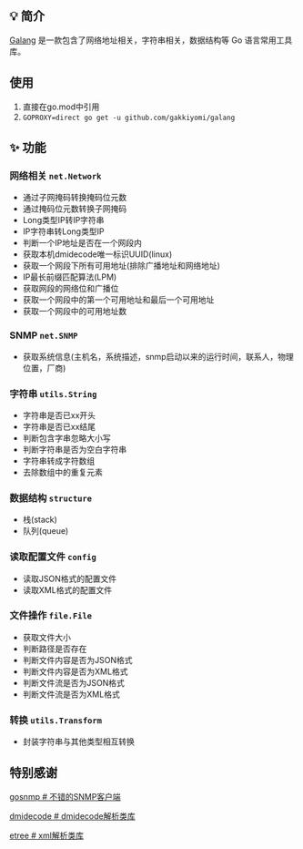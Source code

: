 
## 💡 简介

[Galang](https://github.com/gakkiyomi/galang) 是一款包含了网络地址相关，字符串相关，数据结构等 Go 语言常用工具库。

## 使用
   1. 直接在go.mod中引用
   2. `GOPROXY=direct go get -u github.com/gakkiyomi/galang`

## ✨ 功能

### 网络相关 `net.Network`

* 通过子网掩码转换掩码位元数
* 通过掩码位元数转换子网掩码
* Long类型IP转IP字符串
* IP字符串转Long类型IP
* 判断一个IP地址是否在一个网段内
* 获取本机dmidecode唯一标识UUID(linux)
* 获取一个网段下所有可用地址(排除广播地址和网络地址)
* IP最长前缀匹配算法(LPM)
* 获取网段的网络位和广播位
* 获取一个网段中的第一个可用地址和最后一个可用地址
* 获取一个网段中的可用地址数

### SNMP `net.SNMP`

* 获取系统信息(主机名，系统描述，snmp启动以来的运行时间，联系人，物理位置，厂商)

### 字符串 `utils.String`

* 字符串是否已xx开头
* 字符串是否已xx结尾
* 判断包含字串忽略大小写
* 判断字符串是否为空白字符串
* 字符串转成字符数组
* 去除数组中的重复元素

### 数据结构 `structure`

* 栈(stack)
* 队列(queue)

### 读取配置文件 `config`

* 读取JSON格式的配置文件
* 读取XML格式的配置文件

### 文件操作 `file.File`

* 获取文件大小
* 判断路径是否存在
* 判断文件内容是否为JSON格式
* 判断文件内容是否为XML格式
* 判断文件流是否为JSON格式
* 判断文件流是否为XML格式

### 转换 `utils.Transform`

* 封装字符串与其他类型相互转换




## 特别感谢
[gosnmp # 不错的SNMP客户端](https://github.com/alouca/gosnmp)

[dmidecode # dmidecode解析类库](https://github.com/dselans/dmidecode)

[etree # xml解析类库](https://github.com/beevik/etree)
